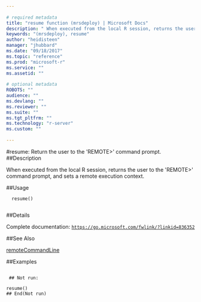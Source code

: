 ```yaml
--- 
 
# required metadata 
title: "resume function (mrsdeploy) | Microsoft Docs" 
description: " When executed from the local R session, returns the user to the 'REMOTE>' command prompt, and sets a remote execution context. " 
keywords: "(mrsdeploy), resume" 
author: "heidisteen" 
manager: "jhubbard" 
ms.date: "09/18/2017" 
ms.topic: "reference" 
ms.prod: "microsoft-r" 
ms.service: "" 
ms.assetid: "" 
 
# optional metadata 
ROBOTS: "" 
audience: "" 
ms.devlang: "" 
ms.reviewer: "" 
ms.suite: "" 
ms.tgt_pltfrm: "" 
ms.technology: "r-server" 
ms.custom: "" 
 
--- 
```

 
 
 
 
 #resume: Return the user to the 'REMOTE>' command prompt. 
 ##Description
 
When executed from the local R session, returns the user to the 'REMOTE>' command
prompt, and sets a remote execution context.
 
 
 ##Usage

```   
  resume()
 
```
 
 ##Details
 
Complete documentation: [`https://go.microsoft.com/fwlink/?linkid=836352`](https://go.microsoft.com/fwlink/?linkid=836352)

 
 
 ##See Also
 
[remoteCommandLine](remoteCommandLine.md)
   
 ##Examples

 ```
   
  ## Not run:
 
resume()
 ## End(Not run) 
  
 
```
 
